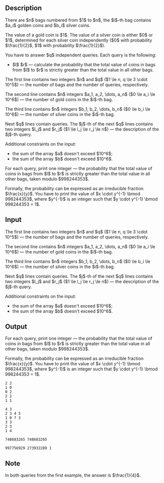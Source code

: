 ## Description

<div><p>There are $n$ bags numbered from $1$ to $n$, the $i$-th bag contains $a_i$ golden coins and $b_i$ silver coins.</p><p>The value of a gold coin is $1$. The value of a silver coin is either $0$ or $1$, determined for each silver coin independently ($0$ with probability $\frac{1}{2}$, $1$ with probability $\frac{1}{2}$).</p><p>You have to answer $q$ independent queries. Each query is the following: </p><ul> <li> $l$ $r$&nbsp;— calculate the probability that the total value of coins in bags from $l$ to $r$ is strictly greater than the total value in all other bags. </li></ul></div><div class="input-specification"><p>The first line contains two integers $n$ and $q$ ($1 \le n, q \le 3 \cdot 10^5$)&nbsp;— the number of bags and the number of queries, respectively.</p><p>The second line contains $n$ integers $a_1, a_2, \dots, a_n$ ($0 \le a_i \le 10^6$)&nbsp;— the number of gold coins in the $i$-th bag.</p><p>The third line contains $n$ integers $b_1, b_2, \dots, b_n$ ($0 \le b_i \le 10^6$)&nbsp;— the number of silver coins in the $i$-th bag.</p><p>Next $q$ lines contain queries. The $j$-th of the next $q$ lines contains two integers $l_j$ and $r_j$ ($1 \le l_j \le r_j \le n$)&nbsp;— the description of the $j$-th query.</p><p>Additional constraints on the input: </p><ul> <li> the sum of the array $a$ doesn't exceed $10^6$; </li><li> the sum of the array $b$ doesn't exceed $10^6$. </li></ul></div><div class="output-specification"><p>For each query, print one integer&nbsp;— the probability that the total value of coins in bags from $l$ to $r$ is strictly greater than the total value in all other bags, taken modulo $998244353$.</p><p>Formally, the probability can be expressed as an irreducible fraction $\frac{x}{y}$. You have to print the value of $x \cdot y^{-1} \bmod 998244353$, where $y^{-1}$ is an integer such that $y \cdot y^{-1} \bmod 998244353 = 1$.</p></div>

## Input

<p>The first line contains two integers $n$ and $q$ ($1 \le n, q \le 3 \cdot 10^5$)&nbsp;— the number of bags and the number of queries, respectively.</p><p>The second line contains $n$ integers $a_1, a_2, \dots, a_n$ ($0 \le a_i \le 10^6$)&nbsp;— the number of gold coins in the $i$-th bag.</p><p>The third line contains $n$ integers $b_1, b_2, \dots, b_n$ ($0 \le b_i \le 10^6$)&nbsp;— the number of silver coins in the $i$-th bag.</p><p>Next $q$ lines contain queries. The $j$-th of the next $q$ lines contains two integers $l_j$ and $r_j$ ($1 \le l_j \le r_j \le n$)&nbsp;— the description of the $j$-th query.</p><p>Additional constraints on the input: </p><ul> <li> the sum of the array $a$ doesn't exceed $10^6$; </li><li> the sum of the array $b$ doesn't exceed $10^6$. </li></ul>

## Output

<p>For each query, print one integer&nbsp;— the probability that the total value of coins in bags from $l$ to $r$ is strictly greater than the total value in all other bags, taken modulo $998244353$.</p><p>Formally, the probability can be expressed as an irreducible fraction $\frac{x}{y}$. You have to print the value of $x \cdot y^{-1} \bmod 998244353$, where $y^{-1}$ is an integer such that $y \cdot y^{-1} \bmod 998244353 = 1$.</p>





```input1|
2 2
1 0
0 2
2 2
1 1
```




```input2|
4 3
2 3 4 5
1 0 7 3
3 3
2 3
1 4
```




```output1
748683265 748683265
```




```output2
997756929 273932289 1
```



## Note

<p>In both queries from the first example, the answer is $\frac{1}{4}$.</p>
